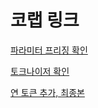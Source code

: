 # 코랩 링크

[파라미터 프리징 확인](https://colab.research.google.com/drive/1HlYTYGVHrjBcsuTMseGCTuM2DSLrX-M1?usp=sharing)   

[토크나이저 확인](https://colab.research.google.com/drive/1cqaxPaI_g1eTuNoV9lNipRXhKjoyCqQM?usp=sharing)   

[연 토큰 추가, 최종본](https://colab.research.google.com/drive/1PEDa1E76f37Kx82m3zGRaHhoRXlaZJ-3?usp=sharing)   

